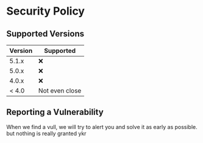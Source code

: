 # Security Policy

## Supported Versions


| Version | Supported          |
| ------- | ------------------ |
| 5.1.x   | :x:                |
| 5.0.x   | :x:                |
| 4.0.x   | :x:                |
| < 4.0   | Not even close     |

## Reporting a Vulnerability

When we find a vull, we will try to alert you and solve it as early as possible.
                                                 but nothing is really granted ykr
